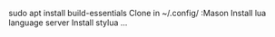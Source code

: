 sudo apt install build-essentials
Clone in ~/.config/
:Mason
    Install lua language server
    Install stylua
    ...
